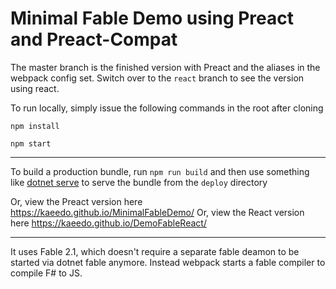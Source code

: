 # Minimal Fable Demo using Preact and Preact-Compat

The master branch is the finished version with Preact and the aliases in the webpack config set.
Switch over to the `react` branch to see the version using react.

To run locally, simply issue the following commands in the root after cloning

`npm install`

`npm start`

---

To build a production bundle, run `npm run build` and then use something like [dotnet serve](https://github.com/natemcmaster/dotnet-serve) to serve the bundle from the `deploy` directory

Or, view the Preact version here https://kaeedo.github.io/MinimalFableDemo/
Or, view the React version here https://kaeedo.github.io/DemoFableReact/

---

It uses Fable 2.1, which doesn't require a separate fable deamon to be started via dotnet fable anymore. Instead webpack starts a fable compiler to compile F# to JS.
